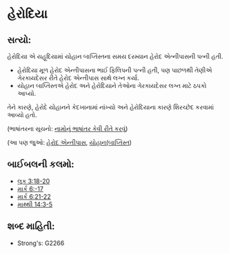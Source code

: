 # હેરોદિયા 

## સત્યો: 

હેરોદિયા એ યહૂદિયામાં યોહાન બાપ્તિસ્તના સમય દરમ્યાન હેરોદ એત્નીપાસની પત્ની હતી.

* હેરોદિયા મૂળ હેરોદ એન્તીપાસના ભાઈ ફિલિપની પત્ની હતી, પણ પાછળથી તેણીએ ગેરકાયદેસર રીતે હેરોદ એન્તીપાસ સાથે લગ્ન કર્યા.
* યોહાન બાપ્તિસ્તએ હેરોદ અને હેરોદિયાને તેઓના ગેરકાયદેસર લગ્ન માટે ઠપકો આપ્યો.

તેને કારણે, હેરોદે યોહાનને કેદખાનામાં નાંખ્યો અને હેરોદિયાના કારણે શિરચ્છેદ કરવામાં આવ્યો હતો.

(ભાષાંતરના સૂચનો: [નામોનું ભાષાંતર કેવી રીતે કરવું](rc://gu/ta/man/translate/translate-names))

(આ પણ જુઓ: [હેરોદ એન્તીપાસ](../names/herodantipas.md), [યોહાન(બાપ્તિસ્ત](../names/johnthebaptist.md))

## બાઈબલની કલમો: 

* [લૂક 3:18-20](rc://gu/tn/help/luk/03/18)
* [માર્ક 6:-17](rc://gu/tn/help/mrk/06/16)
* [માર્ક 6:21-22](rc://gu/tn/help/mrk/06/21)
* [માથ્થી 14:3-5](rc://gu/tn/help/mat/14/03)

## શબ્દ માહિતી: 

* Strong's: G2266
